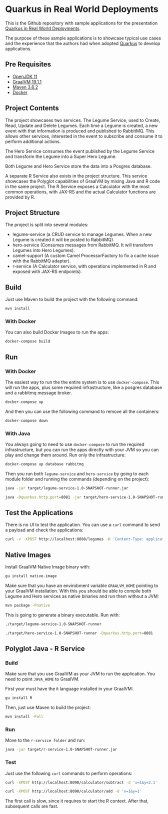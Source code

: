 # Quarkus in Real World Deployments

This is the Github repository with sample applications for the presentation 
[Quarkus in Real World Deployments](https://docs.google.com/presentation/d/1w_H2VJsKRZYAwfSczICoKsmRfYrMPRUUgarl0QcVDgo/edit?ts=5d6eee0d#slide=id.p).

The purpose of these sample applications is to showcase typical use cases and the experience that the authors had when 
adopted [Quarkus](https://quarkus.io) to develop applications.  

## Pre Requisites

* [OpenJDK 11](https://adoptopenjdk.net/?variant=openjdk11&jvmVariant=hotspot)
* [GraalVM 19.1.1](https://github.com/oracle/graal/releases)
* [Maven 3.6.2](https://maven.apache.org/download.cgi)
* [Docker](https://hub.docker.com/search/?type=edition&offering=community)

## Project Contents

The project showcases two services. The Legume Service, used to Create, Read, Update and Delete Legumes. Each time a 
Legume is created, a new event with that information is produced and published to RabbitMQ. This allows other services, 
interested in the event to subscribe and consume it to perform additional actions.

The Hero Service consumes the event published by the Legume Service and transform the Legume into a Super Hero Legume.

Both Legume and Hero Service store the data into a Posgres database.

A separate R Service also exists in the project structure. This service showcases the Polyglot capabilities of GraalVM 
by mixing Java and R code in the same project. The R Service exposes a Calculator with the most common operations, with 
JAX-RS and the actual Calculator functions are provided by R.  

## Project Structure

The project is split into several modules:
* legume-service (a CRUD service to manage Legumes. When a new Legume is created it will be posted to RabbitMQ).
* hero-service (Consumes messages from RabbitMQ. It will transform Legumes into Hero Legumes).
* camel-support (A custom Camel ProcessorFactory to fix a cache issue with the RabbitMQ adapter).
* r-service (A Calculator service, with operations implemented in R and exposed with JAX-RS endpoints).

## Build
Just use Maven to build the project with the following command:

```bash
mvn install
```

### With Docker

You can also build Docker Images to run the apps:

```bash
docker-compose build
```

## Run

### With Docker

The easiest way to run the the entire system is to use `docker-compose`. This will run the apps, plus some 
required infrastructure, like a posgres database and a rabbitmq message broker. 

```bash
docker-compose up
```

And then you can use the following command to remove all the containers:

```bash
docker-compose down
```

### With Java

You always going to need to use `docker-compose` to run the required infrastructure, but you can run the apps directly 
with your JVM so you can play and change them around. Run only the infrastructure:

```bash
docker-compose up database rabbitmq
```

Then you run both `legume-service` and `hero-service` by going to each module folder and running the commands (depending on the project):

```bash
java -jar target/legume-service-1.0-SNAPSHOT-runner.jar

java -Dquarkus.http.port=8081 -jar target/hero-service-1.0-SNAPSHOT-runner.jar
```

## Test the Applications

There is no UI to test the application. You can use a `curl` command to send a payload and check the applications:

```bash
curl -v -XPOST http://localhost:8080/legumes -H 'Content-Type: application/json' -d '{"name":"Broccoli","description":"Green Plant"}' 
```

## Native Images

Install GraalVM Native Image binary with:

```bash
gu install native-image
``` 

Make sure that you have an envirobment variable `GRAALVM_HOME` pointing to your GraalVM installation. With this you 
should be able to compile both Legume and Hero services as native binaries and run them without a JVM:

```bash
mvn package -Pnative
```

This is going to generate a binary executable. Run with:

```bash
./target/legume-service-1.0-SNAPSHOT-runner

./target/hero-service-1.0-SNAPSHOT-runner -Dquarkus.http.port=8081
```

## Polyglot Java - R Service

### Build 

Make sure that you use GraalVM as your JVM to run the application. You need to point `JAVA_HOME` to GraalVM.

First your must have the `R` language installed in your GraalVM:

```bash
gu install R
```

Then, just use Maven to build the project:

```bash
mvn install -Pall
```

### Run

Move to the `r-service folder` and run:

```bash
java -jar target/r-service-1.0-SNAPSHOT-runner.jar
```

### Test

Just use the following `curl` commands to perform operations:

```bash
curl -XPOST http://localhost:8090/calculator/subtract -d 'x=1&y=2.1'
```

```bash
curl -XPOST http://localhost:8090/calculator/add -d 'x=1&y=1'
```

The first call is slow, since it requires to start the R context. After that, subsequent calls are fast.
